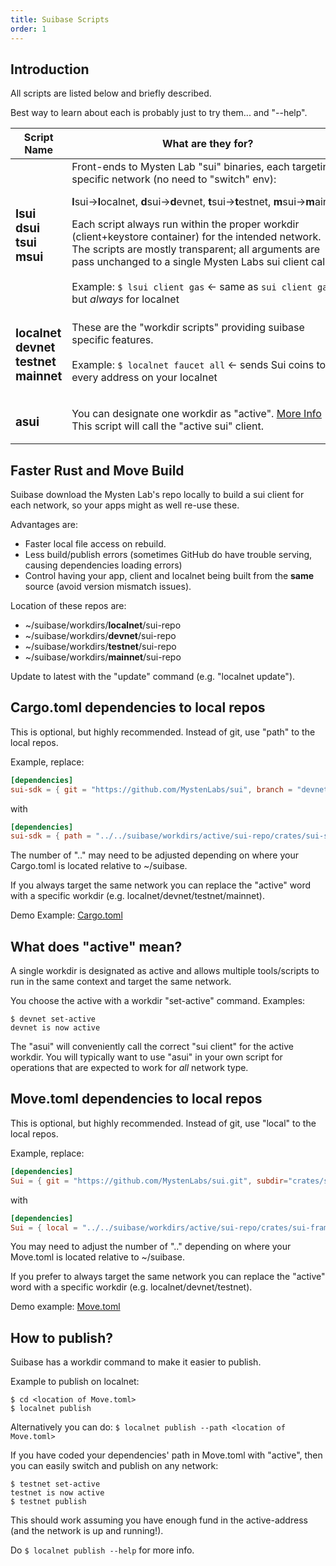```yaml
---
title: Suibase Scripts
order: 1
---
```


## Introduction
All scripts are listed below and briefly described.

Best way to learn about each is probably just to try them... and "--help".


| **Script Name**                                       | **What are they for?**                                                                                                                                                                                                                                                                                                                                                                                                                                                                                                                                                                    |
| ----------------------------------------------------- | ----------------------------------------------------------------------------------------------------------------------------------------------------------------------------------------------------------------------------------------------------------------------------------------------------------------------------------------------------------------------------------------------------------------------------------------------------------------------------------------------------------------------------------------------------------------------------------------- |
| <h3>lsui<br>dsui<br>tsui<br>msui<br></h3>             | Front-ends to Mysten Lab "sui" binaries, each targeting a specific network (no need to "switch" env):<br><p style="text-align:center"><b>l</b>sui→<b>l</b>ocalnet,&nbsp;<b>d</b>sui→<b>d</b>evnet,&nbsp;<b>t</b>sui→<b>t</b>estnet,&nbsp;<b>m</b>sui→<b>m</b>ainnet</p>Each script always run within the proper workdir (client+keystore container) for the intended network.<br>The scripts are mostly transparent; all arguments are pass unchanged to a single Mysten Labs sui client call.<br><br>Example: `$ lsui client gas`   ← same as `sui client gas` but *always* for localnet |
| <h3>localnet<br>devnet<br>testnet<br>mainnet<br></h3> | These are the "workdir scripts" providing suibase specific features.<br><br>Example: `$ localnet faucet all`  ← sends Sui coins to every address on your localnet<br>                                                                                                                                                                                                                                                                                                                                                                                                                     |
| <h3>asui</h3>                                         | You can designate one workdir as "active". [More Info](scripts.md#what-does-active-mean)<br> This script will call the "active sui" client.                                                                                                                                                                                                                                                                                                                                                                                                                                               |

## Faster Rust and Move Build
Suibase download the Mysten Lab's repo locally to build a sui client for each network, so your apps might as well re-use these.

Advantages are:

   * Faster local file access on rebuild.
   * Less build/publish errors (sometimes GitHub do have trouble serving, causing dependencies loading errors)
   * Control having your app, client and localnet being built from the **same** source (avoid version mismatch issues).

Location of these repos are:

  - ~/suibase/workdirs/**localnet**/sui-repo
  - ~/suibase/workdirs/**devnet**/sui-repo
  - ~/suibase/workdirs/**testnet**/sui-repo
  - ~/suibase/workdirs/**mainnet**/sui-repo

Update to latest with the "update" command (e.g. "localnet update").
<br>

## Cargo.toml dependencies to local repos
This is optional, but highly recommended. Instead of git, use "path" to the local repos.

Example, replace:<br>
```toml
[dependencies]
sui-sdk = { git = "https://github.com/MystenLabs/sui", branch = "devnet" }
```
with
```toml
[dependencies]
sui-sdk = { path = "../../suibase/workdirs/active/sui-repo/crates/sui-sdk/" }
```
The number of ".." may need to be adjusted depending on where your Cargo.toml is located relative to ~/suibase.

If you always target the same network you can replace the "active" word with a specific workdir (e.g. localnet/devnet/testnet/mainnet).

Demo Example: [Cargo.toml](https://github.com/sui-base/suibase/blob/main/rust/demo-app/Cargo.toml)

## What does "active" mean?
A single workdir is designated as active and allows multiple tools/scripts to run in the same context and target the same network.

You choose the active with a workdir "set-active" command. Examples:
```shell
$ devnet set-active
devnet is now active
```
The "asui" will conveniently call the correct "sui client" for the active workdir. You will typically want to use "asui" in your own script for operations that are expected to work for *all* network type.

## Move.toml dependencies to local repos
This is optional, but highly recommended. Instead of git, use "local" to the local repos.

Example, replace:<br>
```toml
[dependencies]
Sui = { git = "https://github.com/MystenLabs/sui.git", subdir="crates/sui-framework/packages/sui-framework/", rev = "devnet" }
```
with
```toml
[dependencies]
Sui = { local = "../../suibase/workdirs/active/sui-repo/crates/sui-framework/packages/sui-framework" }
```
You may need to adjust the number of ".." depending on where your Move.toml is located relative to ~/suibase.

If you prefer to always target the same network you can replace the "active" word with a specific workdir (e.g. localnet/devnet/testnet).

Demo example: [Move.toml](https://github.com/sui-base/suibase/blob/main/rust/demo-app/move/Move.toml)

## How to publish?
Suibase has a workdir command to make it easier to publish.

Example to publish on localnet:
```shell
$ cd <location of Move.toml>
$ localnet publish
```

Alternatively you can do:
```$ localnet publish --path <location of Move.toml>```

If you have coded your dependencies' path in Move.toml with "active", then you can easily switch and publish on any network:
```shell
$ testnet set-active
testnet is now active
$ testnet publish
```

This should work assuming you have enough fund in the active-address (and the network is up and running!).

Do `$ localnet publish --help` for more info.

